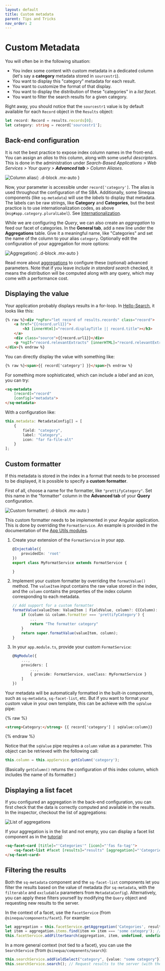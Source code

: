 ```yaml
---
layout: default
title: Custom metadata
parent: Tips and Tricks
nav_order: 2
---
```


# Custom Metadata

You will often be in the following situation:

- You index some content with custom metadata in a dedicated column (let's say a **category** metadata stored in `sourcestr1`).
- You want to display this "category" metadata for each result.
- You want to customize the format of that display.
- You want to display the distribution of these "categories" in a *list facet*.
- You want to filter the search results for a given category.

Right away, you should notice that the `sourcestr1` value is by default available for each `Record` object in the `Results` object:

```ts
let record: Record = results.records[0];
let category: string = record['sourcestr1'];
```

## Back-end configuration

It is not the best practice to expose index column names in the front-end. You can assign an *alias* to this column, along with some useful *descriptors*. This is done in the administration under *Search-Based Applications > Web Services > Your query > **Advanced tab** > Column Aliases*.

![Column alias]({{site.baseurl}}assets/tipstricks/alias.png){: .d-block .mx-auto }

Now, your parameter is accessible under `record['category']`. The alias is used throughout the configuration of the SBA. Additionally, some Sinequa components (like `sq-metadata`) will use the *labels* to display that metadata. The labels can be raw strings, like **Category** and **Categories**, but the best practice is to use internationalization codes, as above (`msg#app.category.pluralLabel`). See [Internationalization]({{site.baseurl}}tutorial/intl.html).

While we are configuring the *Query*, we can also create an *aggregation* to feed our facet of categories. In the **General tab**, add a new line under the **Aggregations** table. Give it a meaningful name, like "Categories" and set the name of the column to your alias `category`. Optionally edit the configuration of your aggregation for more options:

![Aggregation]({{site.baseurl}}assets/tipstricks/aggregation.png){: .d-block .mx-auto }

Read more about [aggregations](https://doc.sinequa.com/en.sinequa-es.v11/Content/en.sinequa-es.syntax.sql.html#aggregations-distribution-and-correlation) to configure these (optional) advanced parameters. Note that if you leave *Include in standard search* checked, it means the distribution will be computed along with any query, which may come with a performance cost.

## Displaying the value

Your application probably displays results in a for-loop. In [Hello-Search]({{site.baseurl}}modules/hello-search/hello-search.html), it looks like this:

```html
{% raw %}<div *ngFor="let record of results.records" class="record">
    <a href="{{record.url1}}">
        <h3 [innerHtml]="record.displayTitle || record.title"></h3>
    </a>
    <div class="source">{{record.url1}}</div>
    <p *ngIf="record.relevantExtracts" [innerHTML]="record.relevantExtracts"></p>
</div>{% endraw %}
```

You can directly display the value with something like:

```html
{% raw %}<span>{{ record['category'] }}</span>{% endraw %}
```

For something more sophisticated, which can include a *label* and an *icon*, you can try:

```html
<sq-metadata
    [record]="record"
    [config]="metadata">
</sq-metadata>
```

With a configuration like:

```ts
this.metadata: MetadataConfig[] = [
    {
        field: "category",
        label: "Category",
        icon: "far fa-file-alt"
    }
];
```

## Custom formatter

If this metadata is stored in the index in a format that needs to be processed to be displayed, it is possible to specify a **custom formatter**.

First of all, choose a name for the formatter, like `"prettifyCategory"`. Set this name in the "formatter" column in the **Advanced tab** of your **Query** configuration.

![Custom formatter]({{site.baseurl}}assets/tipstricks/metadata-formatter.png){: .d-block .mx-auto }

This custom formatter needs to be implemented in your Angular application. This is done by overriding the `FormatService`. An example is provided in the documentation of the [App Utils modules]({{site.baseurl}}modules/core/app-utils.html#format-service).

1. Create your extension of the `FormatService` in your app.

    ```ts
    @Injectable({
        providedIn: 'root'
    })
    export class MyFormatService extends FormatService {

    }
    ```

2. Implement your custom formatter by overriding the `formatValue()` method. The `valueItem` input contains the raw value stored in the index, and the `column` contains the properties of the index column corresponding to each metadata.

    ```ts
    // Add support for a custom formatter
    formatValue(valueItem: ValueItem | FieldValue, column?: CCColumn): string {
        if (column && column.formatter === 'prettifyCategory') {
            ...
            return "The formatter category"
        }
        return super.formatValue(valueItem, column);
    }
    ```

3. In your `app.module.ts`, provide your custom `FormatService`:

    ```ts
    @NgModule({
        ...,
        providers: [
            ...,
            { provide: FormatService, useClass: MyFormatService }
        ]
    })
    ```

Your metadata will be automatically formatted in the built-in components, such as `sq-metadata`, `sq-facet-list`, etc. But if you want to format your custom value in your own template, this can be achieve with the `sqValue` pipe:

{% raw %}

```html
<strong>Category:</strong> {{ record['category'] | sqValue:column}}
```

{% endraw %}

Notice that the `sqValue` pipe requires a `column` value as a parameter. This object can be retrieved with the following call:

```ts
this.column = this.appService.getColumn('category');
```

(Basically `getColumn()` returns the configuration of this index column, which includes the name of its formatter.)

## Displaying a list facet

If you configured an aggregation in the back-end configuration, you can first check that the data is correctly computed and available in the results. In the inspector, checkout the list of aggregations:

![List of aggregations]({{site.baseurl}}assets/tipstricks/aggregations.png)

If your aggregation is in the list and not empty, you can display a facet list component as in the [tutorial]({{site.baseurl}}tutorial/facet-module.html):

```html
<sq-facet-card [title]="'Categories'" [icon]="'fas fa-tag'">
    <sq-facet-list #facet [results]="results" [aggregation]="'Categories'"></sq-facet-list>
</sq-facet-card>
```

## Filtering the results

Both the `sq-metadata` component and the `sq-facet-list` components let you filter the results based on the value of metadata (for `sq-metadata`, with the `filterable` and `excludable` parameters from `MetadataConfig`). Alternatively, you can apply these filters yourself by modifying the `Query` object and requesting new results to the server.

In the context of a facet, use the `FacetService` (from `@sinequa/components/facet`). For example:

```ts
let aggregation = this.facetService.getAggregation('Categories', results); // Get the aggregation data
let item = aggregation.items.find(item => item === 'some category'); // Find the item you want to "click" on
this.facetService.addFilterSearch(aggregation, item, undefined, undefined, 'facet name'); // Apply the filter (to the Query) and refresh the search
```

In a more general context (not tied to a facet), you can use the `SearchService` (from `@sinequa/components/search`):

```ts
this.searchService.addFieldSelect("category", {value: "some category"}); // Apply the filter (to the Query)
this.searchService.search(); // Request results to the server (with the new query)
```

